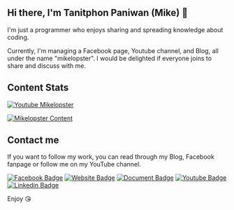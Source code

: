 ## Hi there, I'm Tanitphon Paniwan (Mike) 👋

I'm just a programmer who enjoys sharing and spreading knowledge about coding.

Currently, I'm managing a Facebook page, Youtube channel, and Blog, all under the name "mikelopster". I would be delighted if everyone joins to share and discuss with me. 

## Content Stats

[![Youtube Mikelopster](https://youtube-stats-card.vercel.app/api?channelid=UC3YgTINPYQmUcRt5ZcNFIZQ&theme=dark)](https://www.youtube.com/@mikelopster)

[![Mikelopster Content](https://mikelopster.dev/widgets/stats.svg)](https://mikelopster.dev)

## Contact me

If you want to follow my work, you can read through my Blog, Facebook fanpage or follow me on my YouTube channel.

[![Facebook Badge](https://img.shields.io/badge/-Facebook-1877F2?style=flat-square&logo=Facebook&logoColor=white)](https://www.facebook.com/mikelopster.dev)
[![Website Badge](https://img.shields.io/badge/Blog-BC52EE?style=flat-square&logo=astro&logoColor=white)](https://mikelopster.dev)
[![Document Badge](https://img.shields.io/badge/Documentation-3ECC5F?style=flat-square&logo=docusaurus&logoColor=white)](https://docs.mikelopster.dev)
[![Youtube Badge](https://img.shields.io/badge/YouTube-red?style=for-square&logo=youtube&logoColor=white)](https://www.youtube.com/@mikelopster)
[![Linkedin Badge](https://img.shields.io/badge/-LinkedIn-0e76a8?style=flat-square&logo=Linkedin&logoColor=white)](https://www.linkedin.com/in/tanitphon-paniwan-186110b3/)


Enjoy 😘
